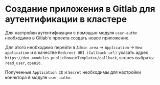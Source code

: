 Создание приложения в Gitlab для аутентификации в кластере
=======

Для настройки аутентификации с помощью модуля `user-authn` необходимо в Gitlab'е проекта создать новое приложение.

Для этого необходимо перейти в `Admin area` -> `Application` -> `New application` и в качестве `Redirect URI (Callback url)` указать адрес `https://dex.<modules.publicDomainTemplate>/callback`, scopes выбрать: `read_user`, `openid`.

Полученные `Application ID` и `Secret` необходимы для настройки коннктора в модуле `user-authn`.
